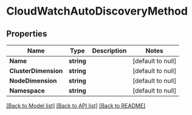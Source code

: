 # CloudWatchAutoDiscoveryMethod

## Properties
Name | Type | Description | Notes
------------ | ------------- | ------------- | -------------
**Name** | **string** |  | [default to null]
**ClusterDimension** | **string** |  | [default to null]
**NodeDimension** | **string** |  | [default to null]
**Namespace** | **string** |  | [default to null]

[[Back to Model list]](../README.md#documentation-for-models) [[Back to API list]](../README.md#documentation-for-api-endpoints) [[Back to README]](../README.md)


